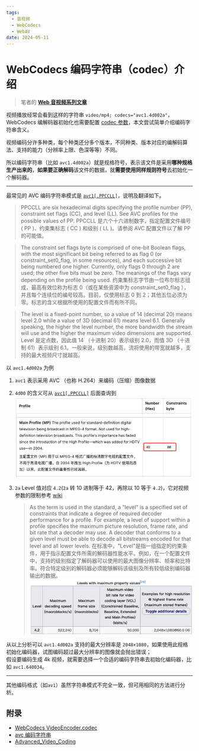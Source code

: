 ```yaml
---
tags:
  - 音视频
  - WebCodecs
  - WebAV
date: 2024-05-11
---
```


# WebCodecs 编码字符串（codec）介绍

> 笔者的 [**Web 音视频系列文章**](/tag/WebAV)

视频播放经常会看到这样的字符串 `video/mp4; codecs="avc1.4d002a"`，WebCodecs 编解码器初始化也需要配置 [codec 参数][1]，本文尝试简单介绍编码字符串含义。

视频编码分许多种类，每个种类还分多个版本，不同种类、版本对应的编解码算法、支持的能力（分辨率上限、色深等等）不同。

所以编码字符串（比如 `avc1.4d002a`）就是规格符号，表示该文件是采用**哪种规格生产出来的**，**如果要正确解码**该文件的数据，就**需要使用同样规则符号**去初始化一个解码器。

---

最常见的 AVC 编码字符串模式是 [`avc1[.PPCCLL]`][2]，说明及翻译如下。

> PPCCLL are six hexadecimal digits specifying the profile number (PP), constraint set flags (CC), and level (LL). See AVC profiles for the possible values of PP.
> PPCCLL 是六个十六进制数字，指定配置文件编号 ( PP )、约束集标志 ( CC ) 和级别 ( LL )。请参阅 AVC 配置文件以了解 PP 的可能值。

> The constraint set flags byte is comprised of one-bit Boolean flags, with the most significant bit being referred to as flag 0 (or constraint_set0_flag, in some resources), and each successive bit being numbered one higher. Currently, only flags 0 through 2 are used; the other five bits must be zero. The meanings of the flags vary depending on the profile being used.
> 约束集标志字节由一位布尔标志组成，最高有效位称为标志 0（或在某些资源中为 constraint_set0_flag ），并且每个连续位的编号较高。目前，仅使用标志 0 到 2；其他五位必须为零。标志的含义根据所使用的配置文件而有所不同。

> The level is a fixed-point number, so a value of 14 (decimal 20) means level 2.0 while a value of 3D (decimal 61) means level 6.1. Generally speaking, the higher the level number, the more bandwidth the stream will use and the higher the maximum video dimensions are supported.
> Level 是定点数，因此值 14 （十进制 20）表示级别 2.0，而值 3D （十进制 61）表示级别 6.1。一般来说，级别数越高，流将使用的带宽就越多，支持的最大视频尺寸就越高。

以 `avc1.4d002a` 为例

1. `avc1` 表示采用 AVC （也称 H.264）来编码（压缩）图像数据
2. `4d00` 的含义可从 [`avc1[.PPCCLL]`][2] 后面查询到
   ![](./4d00.png)

3. `2a` Level 值对应 `4.2`(`2a` 转 10 进制等于 42，再除以 10 等于 `4.2`)，它对视频参数的限制参考 [wiki][3]
   > As the term is used in the standard, a "level" is a specified set of constraints that indicate a degree of required decoder performance for a profile. For example, a level of support within a profile specifies the maximum picture resolution, frame rate, and bit rate that a decoder may use. A decoder that conforms to a given level must be able to decode all bitstreams encoded for that level and all lower levels.
   > 在标准中，"Level"是指一组指定的约束条件，用于指示配置文件所需的解码器性能水平。例如，在一个配置文件中，支持的级别指定了解码器可以使用的最大图像分辨率、帧率和比特率。符合特定级别的解码器必须能够解码该级别及所有较低级别编码器输出的数据。
   > ![](./level.png)

从以上分析可以 `avc1.4d002a` 支持的最大分辨率是 `2048×1080`，如果使用此规格初始化编码器，试图编码超过最大分辨率的图像就会抛出错误；  
假设要编码生成 4k 视频，就需要选择一个合适的编码字符串去初始化编码器，比如 `avc1.640034`。

---

其他编码格式（如`av1`）虽然字符串模式不完全一致，但可用相同的方法进行分析。

## 附录

- [WebCodecs VideoEncoder.codec][1]
- [avc 编码字符串][2]
- [Advanced_Video_Coding][3]

[1]: https://developer.mozilla.org/en-US/docs/Web/API/VideoEncoder/configure#codec
[2]: https://developer.mozilla.org/en-US/docs/Web/Media/Formats/codecs_parameter#avc1.ppccll
[3]: https://en.wikipedia.org/wiki/Advanced_Video_Coding
